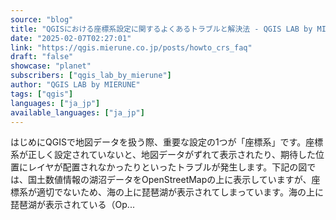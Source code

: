 ```yaml
---
source: "blog"
title: "QGISにおける座標系設定に関するよくあるトラブルと解決法 - QGIS LAB by MIERUNE"
date: "2025-02-07T02:27:01"
link: "https://qgis.mierune.co.jp/posts/howto_crs_faq"
draft: "false"
showcase: "planet"
subscribers: ["qgis_lab_by_mierune"]
author: "QGIS LAB by MIERUNE"
tags: ["qgis"]
languages: ["ja_jp"]
available_languages: ["ja_jp"]
---
```


はじめにQGISで地図データを扱う際、重要な設定の1つが「座標系」です。座標系が正しく設定されていないと、地図データがずれて表示されたり、期待した位置にレイヤが配置されなかったりといったトラブルが発生します。下記の図では、国土数値情報の湖沼データをOpenStreetMapの上に表示していますが、座標系が適切でないため、海の上に琵琶湖が表示されてしまっています。海の上に琵琶湖が表示されている（Op...
